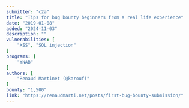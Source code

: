 ```yaml
---
submitter: "c2a"
title: "Tips for bug bounty beginners from a real life experience"
date: "2019-01-08"
added: "2024-11-03"
description: ""
vulnerabilities: [
    "XSS", "SQL injection"
]
programs: [
    "YNAB"
]
authors: [
    "Renaud Martinet (@karouf)"
]
bounty: "1,500"
link: "https://renaudmarti.net/posts/first-bug-bounty-submission/"
---
```




